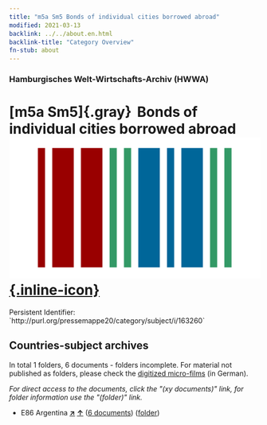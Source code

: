 ```yaml
---
title: "m5a Sm5 Bonds of individual cities borrowed abroad"
modified: 2021-03-13
backlink: ../../about.en.html
backlink-title: "Category Overview"
fn-stub: about
---
```


### Hamburgisches Welt-Wirtschafts-Archiv (HWWA)

# [m5a Sm5]{.gray}&#8201; Bonds of individual cities borrowed abroad &#160; [![Wikidata](/images/Wikidata-logo.svg "Wikidata"){.inline-icon}](http://www.wikidata.org/entity/Q104700336)

<div class="hint">Persistent Identifier: `http://purl.org/pressemappe20/category/subject/i/163260`</div>







## Countries-subject archives





In total 1 folders, 6 documents - folders incomplete.
For material not published as folders, please check the [digitized micro-films](/film/h1_sh.de.html) (in German).

_For direct access to the documents, click the "(xy documents)" link, for folder information use the "(folder)" link._


- E86 Argentina [**&nearr;**](../../../geo/i/141692/about.en.html "Argentina (all folders)") [**&uarr;**](../../../geo/about.en.html#E86 "Country category system") (<a href="https://pm20.zbw.eu/iiifview/folder/sh/141692,163260" title="about: Argentina : Bonds of individual cities borrowed abroad" target="_blank">6 documents</a>) ([folder](../../../../folder/sh/1416xx/141692/1632xx/163260/about.en.html))








